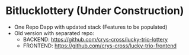 # Bitlucklottery (Under Construction)

- One Repo Dapp with updated stack (Features to be populated)
- Old version with separated repo:
  - BACKEND: https://github.com/crys-cross/lucky-trio-lottery
  - FRONTEND: https://github.com/crys-cross/lucky-trio-frontend
